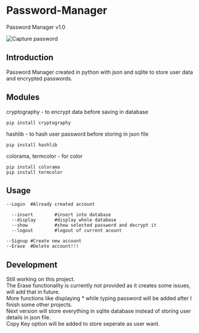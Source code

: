 # Password-Manager
Password Manager v1.0

![Capture password](https://user-images.githubusercontent.com/70326109/136650754-0cbf7a0d-d35c-4fac-87e3-cfe2d53b2ed8.PNG)


## Introduction
Password Manager created in python with json and sqlite to store user data and encrypted passwords.

## Modules
cryptography - to encrypt data before saving in database
```
pip install cryptography
```
hashlib - to hash user password before storing in json file
```
pip install hashlib
```
colorama, termcolor - for color
```
pip install colorama
pip install termcolor
```

## Usage
```
--Login  #Already created account

  --insert        #insert into database
  --display       #display whole database
  --show          #show selected password and decrypt it
  --logout        #logout of current acount
  
--Signup #Create new account
--Erase  #Delete account!!!
```

## Development
Still working on this project.<br>
The Erase functionality is currently not provided as it creates some issues, will add that in future.<br>
More functions like displaying * while typing password will be added after I finish some other projects.<br>
Next version will store everything in sqlite database instead of storing user details in json file.<br>
Copy Key option will be added to store seperate as user want. 
